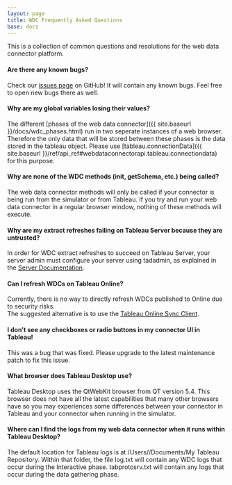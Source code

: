 ```yaml
---
layout: page
title: WDC Frequently Asked Questions
base: docs
---
```


This is a collection of common questions and resolutions for the web data connector platform.


#### Are there any known bugs?

Check our [issues page](https://github.com/tableau/webdataconnector/issues) on GitHub! It will contain any known bugs.  Feel free to open new bugs there as well.

#### Why are my global variables losing their values? 

The different [phases of the web data connector]({{ site.baseurl }}/docs/wdc_phases.html) run in two seperate 
instances of a web browser.  Therefore the only data that will be stored between these phases is the data
stored in the tableau object.  Please use [tableau.connectionData]({{ site.baseurl }}/ref/api_ref#webdataconnectorapi.tableau.connectiondata) for this purpose.

#### Why are none of the WDC methods (init, getSchema, etc.) being called? 

The web data connector methods will only be called if your connector is being run from the simulator
or from Tableau.  If you try and run your web data connector in a regular browser window, nothing of these methods will execute. 

#### Why are my extract refreshes failing on Tableau Server because they are untrusted?

In order for WDC extract refreshes to succeed on Tableau Server, your server admin must configure your 
server using tadadmin, as explained in the [Server Documentation](http://onlinehelp.tableau.com/v0.0/server/en-us/help.htm#datasource_wdc.htm?). 

#### Can I refresh WDCs on Tableau Online?

Currently, there is no way to directly refresh WDCs published to Online due to security risks.  
The suggested alternative is to use the [Tableau Online Sync Client](https://onlinehelp.tableau.com/current/online/en-us/to_sync_local_data.htm).

#### I don't see any checkboxes or radio buttons in my connector UI in Tableau!

This was a bug that was fixed.  Please upgrade to the latest maintenance patch to fix this issue.

#### What browser does Tableau Desktop use? 

Tableau Desktop uses the QtWebKit browser from QT version 5.4.  This browser does not have all
the latest capabilities that many other browsers have so you may experiences some differences between 
your connector in Tableau and your connector when running in the simulator.

#### Where can I find the logs from my web data connector when it runs within Tableau Desktop? 

The default location for Tableau logs is at  /Users/<username>/Documents/My Tableau Repository.  Within that folder, the file log.txt will contain any WDC logs that occur during the Interactive phase.  tabprotosrv.txt will contain any logs that occur during the data gathering phase. 